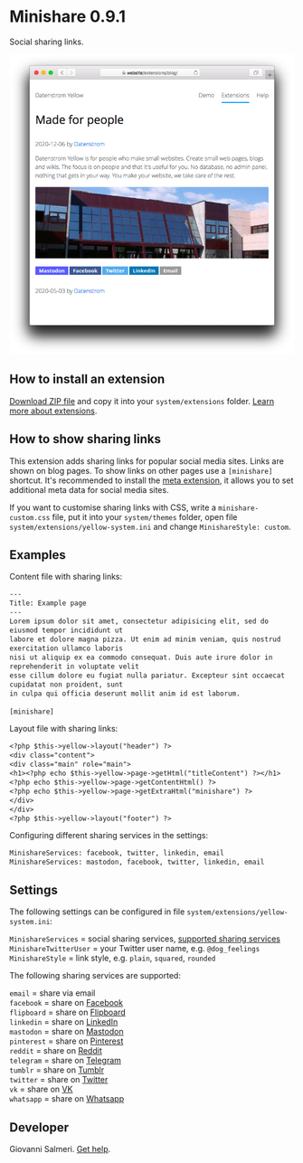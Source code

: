 # Minishare 0.9.1

Social sharing links.

<p align="center"><img src="SCREENSHOT.png" alt="Screenshot"></p>

## How to install an extension

[Download ZIP file](https://github.com/GiovanniSalmeri/yellow-minishare/archive/refs/heads/main.zip) and copy it into your `system/extensions` folder. [Learn more about extensions](https://github.com/annaesvensson/yellow-update).

## How to show sharing links

This extension adds sharing links for popular social media sites. Links are shown on blog pages. To show links on other pages use a `[minishare]` shortcut. It's recommended to install the [meta extension](https://github.com/annaesvensson/yellow-meta), it allows you to set additional meta data for social media sites.

If you want to customise sharing links with CSS, write a `minishare-custom.css` file, put it into your `system/themes` folder, open file `system/extensions/yellow-system.ini` and change `MinishareStyle: custom`.

## Examples

Content file with sharing links:

    ---
    Title: Example page
    ---
    Lorem ipsum dolor sit amet, consectetur adipisicing elit, sed do eiusmod tempor incididunt ut 
    labore et dolore magna pizza. Ut enim ad minim veniam, quis nostrud exercitation ullamco laboris 
    nisi ut aliquip ex ea commodo consequat. Duis aute irure dolor in reprehenderit in voluptate velit 
    esse cillum dolore eu fugiat nulla pariatur. Excepteur sint occaecat cupidatat non proident, sunt 
    in culpa qui officia deserunt mollit anim id est laborum.

    [minishare]

Layout file with sharing links:

    <?php $this->yellow->layout("header") ?>
    <div class="content">
    <div class="main" role="main">
    <h1><?php echo $this->yellow->page->getHtml("titleContent") ?></h1>
    <?php echo $this->yellow->page->getContentHtml() ?>
    <?php echo $this->yellow->page->getExtraHtml("minishare") ?>
    </div>
    </div>
    <?php $this->yellow->layout("footer") ?>

Configuring different sharing services in the settings:

```
MinishareServices: facebook, twitter, linkedin, email
MinishareServices: mastodon, facebook, twitter, linkedin, email
```

## Settings

The following settings can be configured in file `system/extensions/yellow-system.ini`:

`MinishareServices` = social sharing services, [supported sharing services](#settings-services)  
`MinishareTwitterUser` = your Twitter user name, e.g. `@dog_feelings`  
`MinishareStyle` = link style, e.g. `plain`, `squared`, `rounded`  

<a id="settings-services"></a>The following sharing services are supported:

`email` = share via email  
`facebook` = share on [Facebook](https://facebook.com)  
`flipboard` = share on [Flipboard](https://flipboard.com)  
`linkedin` = share on [LinkedIn](https://linkedin.com)  
`mastodon` = share on [Mastodon](https://joinmastodon.org)  
`pinterest` = share on [Pinterest](https://www.pinterest.com)  
`reddit` = share on [Reddit](https://reddit.com)  
`telegram` = share on [Telegram](https://telegram.org)  
`tumblr` = share on [Tumblr](https://tumblr.com)  
`twitter` = share on [Twitter](https://twitter.com)  
`vk` = share on [VK](https://vk.com)  
`whatsapp` = share on [Whatsapp](https://whatsapp.com)  

## Developer

Giovanni Salmeri. [Get help](https://datenstrom.se/yellow/help/).
